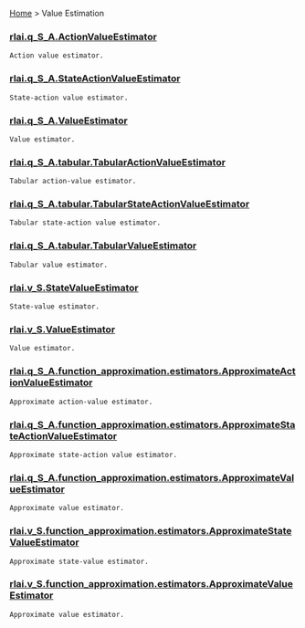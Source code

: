 [Home](index.md) > Value Estimation
### [rlai.q_S_A.ActionValueEstimator](https://github.com/MatthewGerber/rlai/tree/master/src/rlai/q_S_A/__init__.py#L61)
```
Action value estimator.
```
### [rlai.q_S_A.StateActionValueEstimator](https://github.com/MatthewGerber/rlai/tree/master/src/rlai/q_S_A/__init__.py#L112)
```
State-action value estimator.
```
### [rlai.q_S_A.ValueEstimator](https://github.com/MatthewGerber/rlai/tree/master/src/rlai/q_S_A/__init__.py#L20)
```
Value estimator.
```
### [rlai.q_S_A.tabular.TabularActionValueEstimator](https://github.com/MatthewGerber/rlai/tree/master/src/rlai/q_S_A/tabular.py#L107)
```
Tabular action-value estimator.
```
### [rlai.q_S_A.tabular.TabularStateActionValueEstimator](https://github.com/MatthewGerber/rlai/tree/master/src/rlai/q_S_A/tabular.py#L219)
```
Tabular state-action value estimator.
```
### [rlai.q_S_A.tabular.TabularValueEstimator](https://github.com/MatthewGerber/rlai/tree/master/src/rlai/q_S_A/tabular.py#L20)
```
Tabular value estimator.
```
### [rlai.v_S.StateValueEstimator](https://github.com/MatthewGerber/rlai/tree/master/src/rlai/v_S/__init__.py#L55)
```
State-value estimator.
```
### [rlai.v_S.ValueEstimator](https://github.com/MatthewGerber/rlai/tree/master/src/rlai/v_S/__init__.py#L14)
```
Value estimator.
```
### [rlai.q_S_A.function_approximation.estimators.ApproximateActionValueEstimator](https://github.com/MatthewGerber/rlai/tree/master/src/rlai/q_S_A/function_approximation/estimators.py#L77)
```
Approximate action-value estimator.
```
### [rlai.q_S_A.function_approximation.estimators.ApproximateStateActionValueEstimator](https://github.com/MatthewGerber/rlai/tree/master/src/rlai/q_S_A/function_approximation/estimators.py#L147)
```
Approximate state-action value estimator.
```
### [rlai.q_S_A.function_approximation.estimators.ApproximateValueEstimator](https://github.com/MatthewGerber/rlai/tree/master/src/rlai/q_S_A/function_approximation/estimators.py#L26)
```
Approximate value estimator.
```
### [rlai.v_S.function_approximation.estimators.ApproximateStateValueEstimator](https://github.com/MatthewGerber/rlai/tree/master/src/rlai/v_S/function_approximation/estimators.py#L65)
```
Approximate state-value estimator.
```
### [rlai.v_S.function_approximation.estimators.ApproximateValueEstimator](https://github.com/MatthewGerber/rlai/tree/master/src/rlai/v_S/function_approximation/estimators.py#L17)
```
Approximate value estimator.
```
